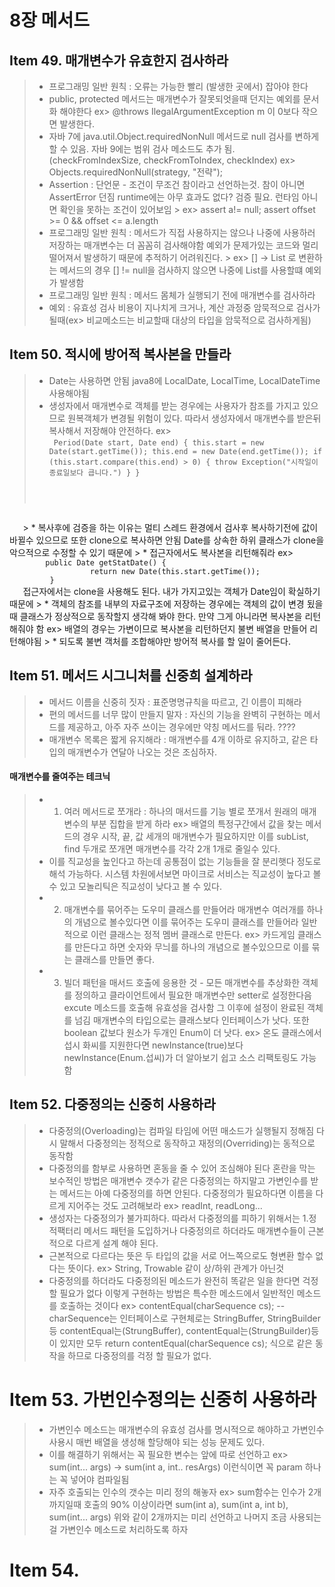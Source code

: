 # 8장 메서드
## Item 49. 매개변수가 유효한지 검사하라
> * 프로그래밍 일반 원칙 : 오류는 가능한 빨리 (발생한 곳에서) 잡아야 한다  
> * public, protected 메서드는 매개변수가 잘못되엇을때 던지는 예외를 문서화 해야한다
   ex> @throws IlegalArgumentException m 이 0보다 작으면 발생한다.   
> * 자바 7에 java.util.Object.requiredNonNull 메서드로 null 검사를 변하게 할 수 있음.
    자바 9에는 범위 검사 메소드도 추가 됨. (checkFromIndexSize, checkFromToIndex, checkIndex)
   ex> Objects.requiredNonNull(strategy, "전략");   
> * Assertion : 단언문 - 조건이 무조건 참이라고 선언하는것. 참이 아니면 AssertError 던짐
    runtime에는 아무 효과도 없다? 검증 필요. 런타임 아니면 확인을 못하는 조건이 있어보임
    > ex> assert a!= null; assert offset >= 0 && offset <= a.length
> * 프로그래밍 일반 원칙 : 메서드가 직접 사용하지는 않으나 나중에 사용하러 저장하는 매개변수는 더 꼼꼼히 검사해야함
    예외가 문제가있는 코드와 멀리 떨어져서 발생하기 때문에 추적하기 어려워진다.
    > ex> [] -> List 로 변환하는 메서드의 경우 [] != null을 검사하지 않으면 나중에 List를 사용할떄 예외가 발생함  
> * 프로그래밍 일반 원칙 : 메서드 몸체가 실행되기 전에 매개변수를 검사하라
> * 예외 : 유효성 검사 비용이 지나치게 크거나, 계산 과정중 암묵적으로 검사가 될때(ex> 비교메소드는 비교할때 대상의 타입을 암묵적으로 검사하게됨)

## Item 50. 적시에 방어적 복사본을 만들라
> * Date는 사용하면 안됨 java8에 LocalDate, LocalTime, LocalDateTime 사용해야됨
> * 생성자에서 매개변수로 객체를 받는 경우에는 사용자가 참조를 가지고 있으므로 원복객체가 변경될 위험이 있다.
    따라서 생성자에서 매개변수를 받은뒤 복사해서 저장해야 안전하다.
    ex>  
    <code> 
         Period(Date start, Date end) {
                 this.start = new Date(start.getTime()); this.end = new Date(end.getTime());
                  if (this.start.compare(this.end) > 0)  {
                     throw Exception("시작일이 종료일보다 큽니다.")
                  }
            }
   </code>
> * 복사후에 검증을 하는 이유는 멀티 스레드 환경에서 검사후 복사하기전에 값이 바뀔수 있으므로
    또한 clone으로 복사하면 안됨 Date를 상속한 하위 클래스가 clone을 악으적으로 수정할 수 있기 때문에
> * 접근자에서도 복사본을 리턴해줘라
    ex>  
    <code>
        public Date getStatDate() {
                  return new Date(this.start.getTime());
         }
   </code>
   접근자에서는 clone을 사용해도 된다. 내가 가지고있는 객체가 Date임이 확실하기 때문에
> * 객체의 참조를 내부의 자료구조에 저장하는 경우에는 객체의 값이 변경 됬을때 클래스가 정상적으로 동작할지 생각해 봐야 한다.
    만약 그게 아니라면 복사본을 리턴해줘야 함
    ex> 배열의 경우는 가변이므로 복사본을 리턴하던지 불변 배열을 만들어 리턴해야됨
> * 되도록 불변 객처를 조합해야만 방어적 복사를 할 일이 줄어든다.

## Item 51. 메서드 시그니처를 신중희 설계하라
> * 메서드 이름을 신중히 짓자 : 표준명명규칙을 따르고, 긴 이름이 피해라
> * 편의 메서드를 너무 많이 만들지 말자 : 자신의 기능을 완벽히 구현하는 메서드를 제공하고, 아주 자주 쓰이는 경우에만 약칭 메서드를 둬라. ????
> * 매개변수 목록은 짧게 유지해라 : 매개변수를 4개 이하로 유지하고, 같은 타입의 매개변수가 연달아 나오는 것은 조심하자.
#### 매개변수를 줄여주는 테크닉
> * 1. 여러 메서드로 쪼개라 : 하나의 매서드를 기능 별로 쪼개서 원래의 매개변수의 부분 집합을 받게 하라
    ex> 배열의 특정구간에서 값을 찾는 메서드의 경우 시작, 끝, 값 세개의 매개변수가 필요하지만
        이를 subList, find 두개로 쪼개면 매개변수를 각각 2개 1개로 줄일수 있다.
> * 이를 직교성을 높인다고 하는데 공통점이 없는 기능들을 잘 분리햇다 정도로 해석 가능하다.
     시스템 차원에서보면 마이크로 서비스는 직교성이 높다고 볼 수 있고 모놀리틱은 직교성이 낮다고 볼 수 있다.
> * 2. 매개변수를 묶어주는 도우미 클래스를 만들어라
    매개변수 여러개를 하나의 개념으로 볼수있다면 이를 묶어주는 도우미 클래스를 만들어라
    일반적으로 이런 클래스는 정적 멤버 클래스로 만든다.
    ex> 카드게임 클래스를 만든다고 하면 숫자와 무늬를 하나의 개념으로 볼수있으므로 이를 묶는 클래스를 만들면 좋다.
>* 3. 빌더 패턴을 매서드 호출에 응용한 것
      - 모든 매개변수를 추상화한 객체를 정의하고 클라이언트에서 필요한 매개변수만 setter로 설정한다음 excute 메소드를 호출해 유효성을 검사함
        그 이후에 설정이 완료된 객체를 넘김
   매개변수의 타입으로는 클래스보다 인터페이스가 낫다.
   또한 boolean 값보다 원소가 두개인 Enum이 더 낫다.
     ex> 온도 클래스에서 섭시 화씨를 지원한다면 newInstance(true)보다 newInstance(Enum.섭씨)가 더 알아보기 쉽고 소스 리팩토링도 가능함
     
## Item 52. 다중정의는 신중히 사용하라
> * 다중정의(Overloading)는 컴파일 타임에 어떤 매소드가 실행될지 정해짐
    다시 말해서 다중정의는 정적으로 동작하고 재정의(Overriding)는 동적으로 동작함
> * 다중정의를 함부로 사용하면 혼동을 줄 수 있어 조심해야 된다
    혼란을 막는 보수적인 방법은 매개변수 갯수가 같은 다중정의는 하지말고
    가변인수를 받는 메서드는 아예 다중정의를 하면 안된다.
    다중정의가 필요하다면 이름을 다르게 지어주는 것도 고려해보라
     ex> readInt, readLong...     
> * 생성자는 다중정의가 불가피하다.
    따라서 다중정의를 피하기 위해서는 1.정적팩터리 메서드 패턴을 도입하거나
    다중정의르 하더라도 매개변수들이 근본적으로 다르게 설계 해야 된다.
> * 근본적으로 다르다는 뜻은 두 타입의 값을 서로 어느쪽으로도 형변환 할수 없다는 뜻이다. ex> String, Trowable  같이 상/하위 관계가 아닌것
> * 다중정의를 하더라도 다중정의된 메소드가 완전히 똑같은 일을 한다면 걱정할 필요가 없다
    이렇게 구현하는 방법은 특수한 메소드에서 일반적인 메소드를 호출하는 것이다
    ex> contentEqual(charSequence cs); -- charSequence는 인터페이스로 구현체로는 StringBuffer, StringBuilder등
        contentEqual는(StrungBuffer), contentEqual는(StrungBuilder)등이 있지만
        모두 return contentEqual(charSequence cs); 식으로 같은 동작을 하므로 다중정의를 걱정 할 필요가 없다.

# Item 53. 가번인수정의는 신중히 사용하라
> * 가변인수 메소드는 매개변수의 유효성 검사를 명시적으로 해야하고 가변인수 사용시 매번 배열을 생성해 할당해야 되는 성능 문제도 있다.
> * 이를 해결하기 위해서는 꼭 필요한 변수는 앞에 따로 선언하고
    ex> sum(int... args) -> sum(int a, int.. resArgs) 이런식이면 꼭 param 하나는 꼭 넣어야 컴파일됨
> * 자주 호출되는 인수의 갯수는 미리 정의 해놓자
    ex> sum함수는 인수가 2개까지일때 호출의 90% 이상이라면
         sum(int a), sum(int a, int b), sum(int... args)
       위와 같이 2개까지는 미리 선언하고 나머지 조금 사용되는걸 가변인수 메소드로 처리하도록 하자

# Item 54. 
